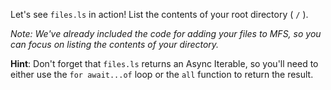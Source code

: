 Let's see `files.ls` in action! List the contents of your root directory ( `/` ).

_Note: We've already included the code for adding your files to MFS, so you can
focus on listing the contents of your directory._

**Hint**: Don't forget that `files.ls` returns an Async Iterable, so you'll need to either use the `for await...of` loop or the `all` function to return the result.
